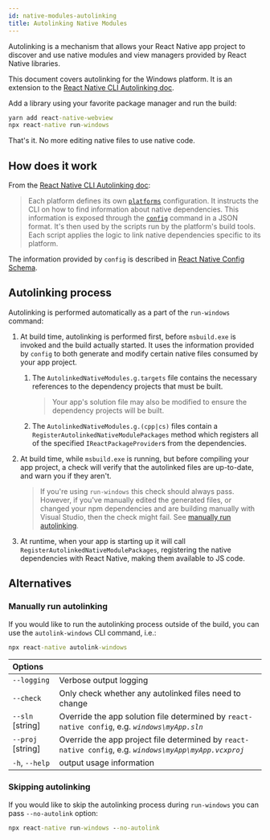 ```yaml
---
id: native-modules-autolinking
title: Autolinking Native Modules
---
```


Autolinking is a mechanism that allows your React Native app project to discover and use native modules and view managers provided by React Native libraries.

This document covers autolinking for the Windows platform. It is an extension to the [React Native CLI Autolinking doc](https://github.com/react-native-community/cli/blob/master/docs/autolinking.md).

Add a library using your favorite package manager and run the build:

```bat
yarn add react-native-webview
npx react-native run-windows
```

That's it. No more editing native files to use native code.

## How does it work

From the [React Native CLI Autolinking doc](https://github.com/react-native-community/cli/blob/master/docs/autolinking.md#how-does-it-work):

> Each platform defines its own [`platforms`](https://github.com/react-native-community/cli/blob/master/docs/platforms.md) configuration. It instructs the CLI on how to find information about native dependencies. This information is exposed through the [`config`](https://github.com/react-native-community/cli/blob/master/docs/commands.md#config) command in a JSON format. It's then used by the scripts run by the platform's build tools. Each script applies the logic to link native dependencies specific to its platform.

The information provided by `config` is described in [React Native Config Schema](config.md).

## Autolinking process

Autolinking is performed automatically as a part of the `run-windows` command:

1. At build time, autolinking is performed first, before `msbuild.exe` is invoked and the build actually started. It uses the information provided by `config` to both generate and modify certain native files consumed by your app project.
    1. The `AutolinkedNativeModules.g.targets` file contains the necessary references to the dependency projects that must be built.
        > Your app's solution file may also be modified to ensure the dependency projects will be built.

    1. The `AutolinkedNativeModules.g.(cpp|cs)` files contain a `RegisterAutolinkedNativeModulePackages` method which registers all of the specified `IReactPackageProvider`s from the dependencies.
1. At build time, while `msbuild.exe` is running, but before compiling your app project, a check will verify that the autolinked files are up-to-date, and warn you if they aren't.
    > If you're using `run-windows` this check should always pass. However, if you've manually edited the generated files, or changed your npm dependencies and are building manually with Visual Studio, then the check might fail. See [manually run autolinking](#manually-run-autolinking).
1. At runtime, when your app is starting up it will call `RegisterAutolinkedNativeModulePackages`, registering the native dependencies with React Native, making them available to JS code.

## Alternatives

### Manually run autolinking

If you would like to run the autolinking process outside of the build, you can use the `autolink-windows` CLI command, i.e.:

```bat
npx react-native autolink-windows
```

| Options |  |
|:--------|:-|
| `--logging` | Verbose output logging |
| `--check` | Only check whether any autolinked files need to change |
| `--sln` [string] | Override the app solution file determined by `react-native config`, e.g. *`windows\myApp.sln`* |
| `--proj` [string] | Override the app project file determined by `react-native config`, e.g. *`windows\myApp\myApp.vcxproj`* |
| `-h`, `--help` | output usage information |

### Skipping autolinking

If you would like to skip the autolinking process during `run-windows` you can pass `--no-autolink` option:

```bat
npx react-native run-windows --no-autolink
```
